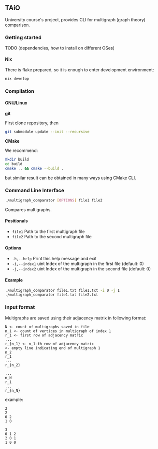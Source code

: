## TAiO

University course's project, provides CLI for multigraph (graph theory) comparison.

### Getting started
TODO (dependencies, how to install on different OSes)
#### Nix
There is flake prepared, so it is enough to enter development environment:
```bash
nix develop
```
### Compilation
#### GNU/Linux
**git**

First clone repository, then
```bash
git submodule update --init --recursive
```
**CMake**

We recommend:
```bash
mkdir build
cd build
cmake .. && cmake --build .
```
but similar result can be obtained in many ways using CMake CLI.

### Command Line Interface
```bash
./multigraph_comparator [OPTIONS] file1 file2
```

Compares multigraphs.

#### Positionals
  - `file1` Path to the first multigraph file
  - `file2` Path to the second multigraph file

#### Options
  - `-h,--help`              Print this help message and exit
  - `-i,--index1` uint       Index of the multigraph in the first file (default: 0)
  - `-j,--index2` uint       Index of the multigraph in the second file (default: 0)

#### Example
```bash
./multigraph_comparator file1.txt file1.txt -i 0 -j 1
./multigraph_comparator file1.txt file2.txt
```

### Input format
Multigraphs are saved using their adjacency matrix in following format:
```
N <- count of multigraphs saved in file
n_1 <- count of vertices in multigraph of index 1
r_1 <- first row of adjacency matrix
...
r_{n_1} <- n_1-th row of adjacency matrix
<- empty line indicating end of multigraph 1
n_2
r_1
...
r_{n_2}

...
n_N
r_1
...
r_{n_N}
```
example:
```
2
2
0 2
1 0

3
0 1 2
2 0 1
1 0 0
```


